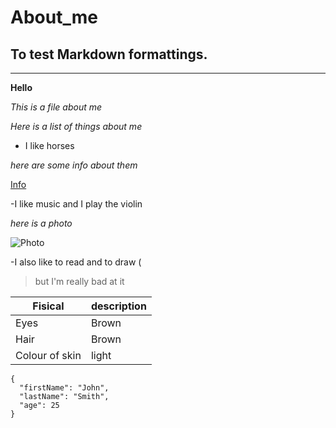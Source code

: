 # About_me

## To test Markdown formattings.  
---
**Hello**

*This is a file about me* 

*Here is a list of things about me*

- I like horses

*here are some info about them*

[Info](https://en.wikipedia.org/wiki/Horse)

-I like music  and I play the violin 

*here is a photo*

![Photo](liga-liepina-horses.jpg)

-I also like to read and to draw (

> but I'm really bad at it

| Fisical | description |
| ----------- | ----------- |
| Eyes | Brown |
| Hair  | Brown |
|Colour of skin| light|

```
{
  "firstName": "John",
  "lastName": "Smith",
  "age": 25
}
```


